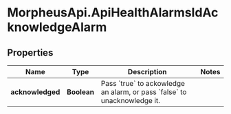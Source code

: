 # MorpheusApi.ApiHealthAlarmsIdAcknowledgeAlarm

## Properties

Name | Type | Description | Notes
------------ | ------------- | ------------- | -------------
**acknowledged** | **Boolean** | Pass &#x60;true&#x60; to ackowledge an alarm, or pass &#x60;false&#x60; to unacknowledge it. | 


